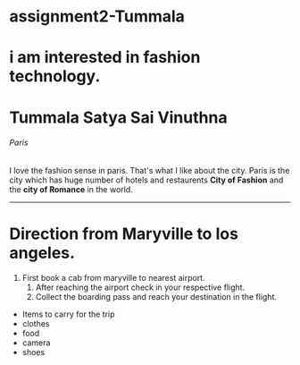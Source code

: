 # assignment2-Tummala
# i am interested in fashion technology.
# Tummala Satya Sai Vinuthna
###### Paris

I love the fashion sense in paris. That's what I like about the city.
Paris is the city which has huge number of hotels and restaurents **City of Fashion** and the **city of Romance** in the world.

---

# Direction from Maryville to los angeles.
1. First book a cab from maryville to nearest airport.
   1. After reaching the airport check in your respective flight.
   2. Collect the boarding pass and reach your destination in the flight.

*  Items to carry for the trip
* clothes
* food
* camera
* shoes
